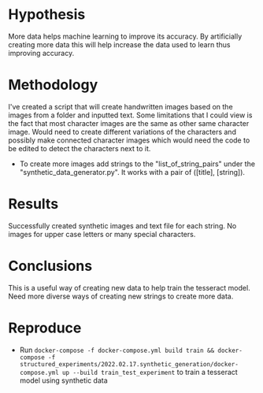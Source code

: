# Hypothesis
More data helps machine learning to improve its accuracy. By artificially creating more
data this will help increase the data used to learn thus improving accuracy.

# Methodology

I've created a script that will create handwritten images based on the images from a folder and
inputted text. Some limitations that I could view is the fact that most character images are the same as other 
same character image. Would need to create different variations of the characters and possibly make connected character
images which would need the code to be edited to detect the characters next to it.
- To create more images add strings to the "list_of_string_pairs" under the "synthetic_data_generator.py".
It works with a pair of ([title], [string]).



# Results

Successfully created synthetic images and text file for each string. No images for upper case letters or many
special characters.

# Conclusions

This is a useful way of creating new data to help train the tesseract model.
Need more diverse ways of creating new strings to create more data.

# Reproduce

- Run `docker-compose -f docker-compose.yml build train && docker-compose -f structured_experiments/2022.02.17.synthetic_generation/docker-compose.yml up --build train_test_experiment` to train a tesseract model using synthetic data